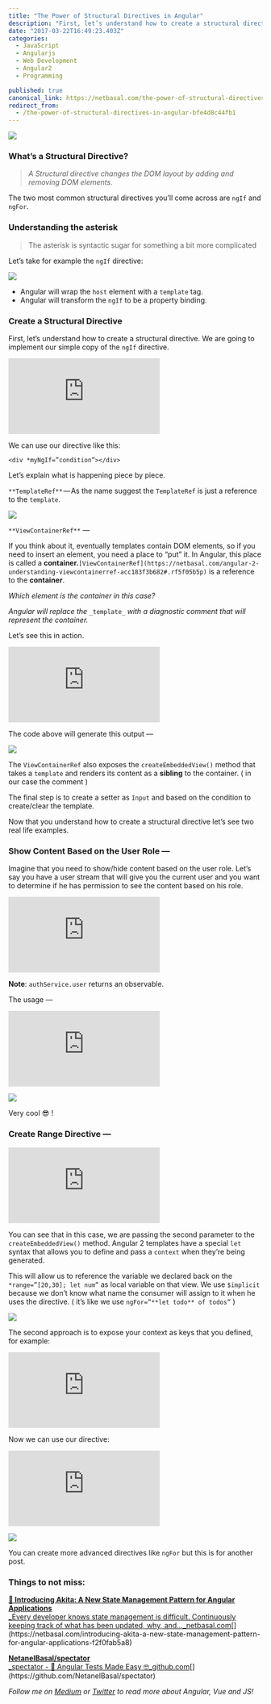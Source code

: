 ```yaml
---
title: "The Power of Structural Directives in Angular"
description: "First, let’s understand how to create a structural directive. We are going to implement our simple copy of the ngIf directive. If you think about it, eventually templates contain DOM elements, so if…"
date: "2017-03-22T16:49:23.403Z"
categories: 
  - JavaScript
  - Angularjs
  - Web Development
  - Angular2
  - Programming

published: true
canonical_link: https://netbasal.com/the-power-of-structural-directives-in-angular-bfe4d8c44fb1
redirect_from:
  - /the-power-of-structural-directives-in-angular-bfe4d8c44fb1
---
```


![](./asset-1.jpeg)

### What’s a Structural Directive?

> _A Structural directive changes the DOM layout by adding and removing DOM elements._

The two most common structural directives you’ll come across are `ngIf` and `ngFor`.

### Understanding the asterisk

> The asterisk is syntactic sugar for something a bit more complicated

Let’s take for example the `ngIf` directive:

![](./asset-2.png)

-   Angular will wrap the `host` element with a `template` tag.
-   Angular will transform the `ngIf` to be a property binding.

### Create a Structural Directive

First, let’s understand how to create a structural directive. We are going to implement our simple copy of the `ngIf` directive.

<Embed src="https://gist.github.com/NetanelBasal/4507f75cdf8507b5ff91a46163f59ccb.js" aspectRatio={0.357} caption="" />

We can use our directive like this:

```
<div *myNgIf=”condition”></div>
```

Let’s explain what is happening piece by piece.

`**TemplateRef**` — As the name suggest the `TemplateRef` is just a reference to the `template`.

![](./asset-3.png)

`**ViewContainerRef**` —

If you think about it, eventually templates contain DOM elements, so if you need to insert an element, you need a place to “put” it. In Angular, this place is called a **container.**`[ViewContainerRef](https://netbasal.com/angular-2-understanding-viewcontainerref-acc183f3b682#.rf5f05b5p)` is a reference to the **container**.

_Which element is the container in this case?_

_Angular will replace the_ `_template_` _with a diagnostic comment that will represent the container._

Let’s see this in action.

<Embed src="https://gist.github.com/NetanelBasal/a1430c325cd749dd83c59b2f281b91e3.js" aspectRatio={0.357} caption="" />

The code above will generate this output —

![](./asset-4.gif)

The `ViewContainerRef` also exposes the `createEmbeddedView()` method that takes a `template` and renders its content as a **sibling** to the container. ( in our case the comment )

The final step is to create a setter as `Input` and based on the condition to create/clear the template.

Now that you understand how to create a structural directive let’s see two real life examples.

### Show Content Based on the User Role —

Imagine that you need to show/hide content based on the user role. Let’s say you have a user stream that will give you the current user and you want to determine if he has permission to see the content based on his role.

<Embed src="https://gist.github.com/NetanelBasal/187c66894faad903595681bd756fc2f2.js" aspectRatio={0.357} caption="" />

**Note**: `authService.user` returns an observable.

The usage —

<Embed src="https://gist.github.com/NetanelBasal/cea192439e4a1e66bc6a70f56e5a1b78.js" aspectRatio={0.357} caption="" />

![](./asset-5.gif)

Very cool 😎 !

### Create Range Directive —

<Embed src="https://gist.github.com/NetanelBasal/84c300d130a8c675d97cad994d792bd7.js" aspectRatio={0.357} caption="" />

You can see that in this case, we are passing the second parameter to the `createEmbeddedView()` method. Angular 2 templates have a special `let` syntax that allows you to define and pass a `context` when they’re being generated.

This will allow us to reference the variable we declared back on the `*range=”[20,30]; let num”` as local variable on that view. We use `$implicit` because we don’t know what name the consumer will assign to it when he uses the directive. ( it’s like we use `ngFor=”**let todo** of todos”` )

![](./asset-6.png)

The second approach is to expose your context as keys that you defined, for example:

<Embed src="https://gist.github.com/NetanelBasal/c9111d20562529564f9e74de64eecf17.js" aspectRatio={0.357} caption="" />

Now we can use our directive:

<Embed src="https://gist.github.com/NetanelBasal/90d3bf5839e1d1d2961648a4ff51b512.js" aspectRatio={0.357} caption="" />

![](./asset-7.gif)

You can create more advanced directives like `ngFor` but this is for another post.

### Things to not miss:

[**🚀 Introducing Akita: A New State Management Pattern for Angular Applications**  
_Every developer knows state management is difficult. Continuously keeping track of what has been updated, why, and…_netbasal.com](https://netbasal.com/introducing-akita-a-new-state-management-pattern-for-angular-applications-f2f0fab5a8 "https://netbasal.com/introducing-akita-a-new-state-management-pattern-for-angular-applications-f2f0fab5a8")[](https://netbasal.com/introducing-akita-a-new-state-management-pattern-for-angular-applications-f2f0fab5a8)

[**NetanelBasal/spectator**  
_spectator - 👻 Angular Tests Made Easy 🤓_github.com](https://github.com/NetanelBasal/spectator "https://github.com/NetanelBasal/spectator")[](https://github.com/NetanelBasal/spectator)

_Follow me on_ [_Medium_](https://medium.com/@NetanelBasal/) _or_ [_Twitter_](https://twitter.com/NetanelBasal) _to read more about Angular, Vue and JS!_
